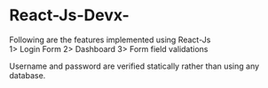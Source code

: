 # React-Js-Devx-

Following are the features implemented using React-Js
<br>
1> Login Form
2> Dashboard
3> Form field validations

Username and password are verified statically rather than using any database.
